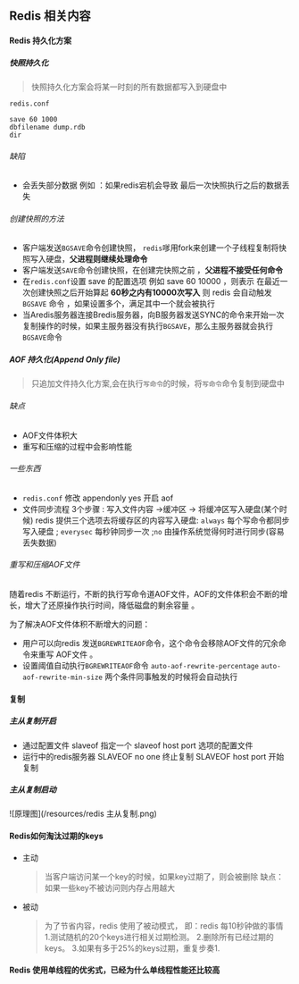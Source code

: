 ## Redis 相关内容





#### Redis 持久化方案
##### 快照持久化 

> 快照持久化方案会将某一时刻的所有数据都写入到硬盘中


`redis.conf`
```
save 60 1000 
dbfilename dump.rdb 
dir 
```

###### 缺陷 
- 会丢失部分数据 例如 ：如果redis宕机会导致 最后一次快照执行之后的数据丢失 

###### 创建快照的方法
- 客户端发送`BGSAVE`命令创建快照， `redis`嗲用fork来创建一个子线程复制将快照写入硬盘，**父进程则继续处理命令**
- 客户端发送`SAVE`命令创建快照，在创建完快照之前 ，**父进程不接受任何命令** 
- 在`redis.conf`设置 save 的配置选项 例如 save 60 10000 ，则表示 在最近一次创建快照之后开始算起 **60秒之内有10000次写入** 则 redis 会自动触发`BGSAVE` 命令 ，如果设置多个，满足其中一个就会被执行
- 当Aredis服务器连接Bredis服务器，向B服务器发送SYNC的命令来开始一次复制操作的时候，如果主服务器没有执行`BGSAVE`，那么主服务器就会执行`BGSAVE`命令




##### AOF 持久化(Append Only file)

> 只追加文件持久化方案,会在执行`写命令`的时候，将`写命令`命令复制到硬盘中

###### 缺点 
- AOF文件体积大 
- 重写和压缩的过程中会影响性能 



###### 一些东西
- `redis.conf` 修改 appendonly yes 开启  aof 
- 文件同步流程 3个步骤 :  写入文件内容 ->缓冲区 -> 将缓冲区写入硬盘(某个时候) redis 提供三个选项去将缓存区的内容写入硬盘: `always` 每个写命令都同步写入硬盘 ; `everysec` 每秒钟同步一次 ;`no` 由操作系统觉得何时进行同步(容易丢失数据)

###### 重写和压缩AOF文件
随着redis 不断运行，不断的执行写命令道AOF文件，AOF的文件体积会不断的增长，增大了还原操作执行时间，降低磁盘的剩余容量 。

为了解决AOF文件体积不断增大的问题：
- 用户可以向redis 发送`BGREWRITEAOF`命令，这个命令会移除AOF文件的冗余命令来重写 AOF文件 。
- 设置阈值自动执行`BGREWRITEAOF`命令 `auto-aof-rewrite-percentage` `auto-aof-rewrite-min-size` 两个条件同事触发的时候将会自动执行


#### 复制


##### 主从复制开启
- 通过配置文件  slaveof 指定一个 slaveof host port 选项的配置文件
- 运行中的redis服务器 SLAVEOF no one  终止复制  SLAVEOF host port 开始复制

##### 主从复制启动

![原理图](/resources/redis 主从复制.png)




#### Redis如何淘汰过期的keys

- 主动 
    > 当客户端访问某一个key的时候，如果key过期了，则会被删除 
    > 缺点：如果一些key不被访问则内存占用越大
- 被动 
    > 为了节省内容，redis 使用了被动模式，
    > 即：redis 每10秒钟做的事情
    > 1.测试随机的20个keys进行相关过期检测。
    > 2.删除所有已经过期的keys。 
    > 3.如果有多于25%的keys过期，重复步奏1.


#### Redis 使用单线程的优劣式，已经为什么单线程性能还比较高






